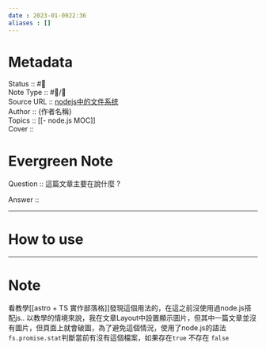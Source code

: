 ```yaml
---
date : 2023-01-0922:36
aliases : []
---
```

# Metadata
Status :: #🌱 <br>
Note Type :: #📨/📝 <br>
Source URL :: [nodejs中的文件系统](https://www.cnblogs.com/flydean/p/14290004.html#fsstat%E6%96%87%E4%BB%B6%E7%8A%B6%E6%80%81%E4%BF%A1%E6%81%AF)<br>
Author :: {作者名稱} <br>
Topics :: [[- node.js MOC]]<br>
Cover ::

# Evergreen Note

Question :: 這篇文章主要在說什麼 ?

Answer ::

---

# How to use

---

# Note

看教學[[astro + TS 實作部落格]]發現這個用法的，在這之前沒使用過node.js搭配js..
以教學的情境來說，我在文章Layout中設置顯示圖片，但其中一篇文章並沒有圖片，但頁面上就會破圖，為了避免這個情況，使用了node.js的語法`fs.promise.stat`判斷當前有沒有這個檔案，如果存在`true` 不存在 `false`
